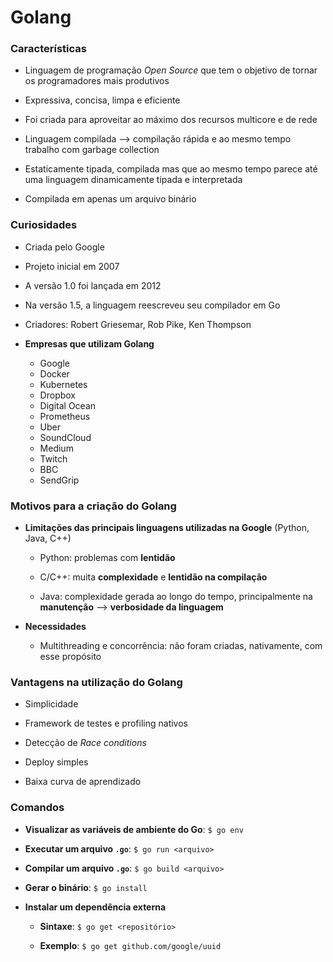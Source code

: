 # Golang

### Características

* Linguagem de programação _Open Source_ que tem o objetivo de tornar os programadores mais produtivos

* Expressiva, concisa, limpa e eficiente

* Foi criada para aproveitar ao máximo dos recursos multicore e de rede

* Linguagem compilada --> compilação rápida e ao mesmo tempo trabalho com garbage collection

* Estaticamente tipada, compilada mas que ao mesmo tempo parece até uma linguagem dinamicamente tipada e interpretada

* Compilada em apenas um arquivo binário

### Curiosidades

* Criada pelo Google

* Projeto inicial em 2007

* A versão 1.0 foi lançada em 2012

* Na versão 1.5, a linguagem reescreveu seu compilador em Go

* Criadores: Robert Griesemar, Rob Pike, Ken Thompson

* **Empresas que utilizam Golang**

  * Google
  * Docker
  * Kubernetes
  * Dropbox
  * Digital Ocean
  * Prometheus
  * Uber
  * SoundCloud
  * Medium
  * Twitch
  * BBC
  * SendGrip

### Motivos para a criação do Golang

* **Limitações das principais linguagens utilizadas na Google** (Python, Java, C++)

  * Python: problemas com **lentidão**

  * C/C++: muita **complexidade** e **lentidão na compilação**

  * Java: complexidade gerada ao longo do tempo, principalmente na **manutenção** --> **verbosidade da linguagem**

* **Necessidades**

  * Multithreading e concorrência: não foram criadas, nativamente, com esse propósito

### Vantagens na utilização do Golang

* Simplicidade

* Framework de testes e profiling nativos
 
* Detecção de _Race conditions_

* Deploy simples

* Baixa curva de aprendizado

### Comandos 

* **Visualizar as variáveis de ambiente do Go**: `$ go env`

* **Executar um arquivo `.go`**: `$ go run <arquivo>`

* **Compilar um arquivo `.go`**: `$ go build <arquivo>`

* **Gerar o binário**: `$ go install`

* **Instalar um dependência externa**

  * **Sintaxe**: `$ go get <repositório>`

  * **Exemplo**: `$ go get github.com/google/uuid`